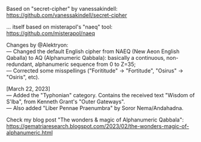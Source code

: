 Based on "secret-cipher" by vanessakindell:<br>
https://github.com/vanessakindell/secret-cipher

... itself based on misterapol's "naeq" tool:<br>
https://github.com/misterapol/naeq

Changes by @Alektryon:<br>
— Changed the default English cipher from NAEQ (New Aeon English Qaballa) to AQ (Alphanumeric Qabbala):  basically a continuous, non-redundant, alphanumeric sequence from 0 to Z=35;<br>
— Corrected some misspellings ("Forititude" -> "Fortitude", "Osirus" -> "Osiris", etc).

[March 22, 2023]<br>
— Added the "Typhonian" category. Contains the received text "Wisdom of S'lba", from Kenneth Grant's "Outer Gateways".<br>
— Also added "Liber Pennae Praenumbra" by Soror Nema/Andahadna.

Check my blog post "The wonders & magic of Alphanumeric Qabbala":<br>
https://gematriaresearch.blogspot.com/2023/02/the-wonders-magic-of-alphanumeric.html
